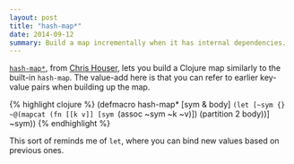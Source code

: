 ```yaml
---
layout: post
title: "hash-map*"
date: 2014-09-12
summary: Build a map incrementally when it has internal dependencies.
---
```


<a href="https://github.com/Chouser/textjure/blob/33637803d5877fb2421e316cbc3e1e975be03524/src/net/n01se/textjure.clj#L26-L29">`hash-map*`</a>, from [Chris Houser](https://twitter.com/chouser), lets you build a Clojure map similarly to the built-in `hash-map`. The value-add here is that you can refer to earlier key-value pairs when building up the map.

{% highlight clojure %}
(defmacro hash-map* [sym & body]
  `(let [~sym {}
         ~@(mapcat (fn [[k v]] [sym `(assoc ~sym ~k ~v)]) (partition 2 body))]
     ~sym))
{% endhighlight %}

This sort of reminds me of `let`, where you can bind new values based on previous ones.

